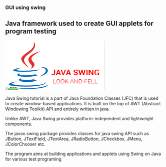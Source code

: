 ### GUI using swing
## Java framework used to create GUI applets for program testing

![Java Swing](javaswing.png)


Java Swing tutorial is a part of Java Foundation Classes (JFC) that is used to create window-based applications. It is built on the top of AWT (Abstract Windowing Toolkit) API and entirely written in java.

Unlike AWT, Java Swing provides platform-independent and lightweight components.

The javax.swing package provides classes for java swing API such as JButton, JTextField, JTextArea, JRadioButton, JCheckbox, JMenu, JColorChooser etc.

The program aims at building applications and applets using Swing on Java for various test programing
